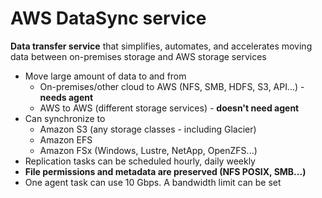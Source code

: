 # AWS DataSync service

**Data transfer service** that simplifies, automates, and accelerates moving data between on-premises storage and AWS storage services

- Move large amount of data to and from
  - On-premises/other cloud to AWS (NFS, SMB, HDFS, S3, API...) - **needs agent**
  - AWS to AWS (different storage services) - **doesn't need agent**
- Can synchronize to
  - Amazon S3 (any storage classes - including Glacier)
  - Amazon EFS
  - Amazon FSx (Windows, Lustre, NetApp, OpenZFS...)
- Replication tasks can be scheduled hourly, daily weekly
- **File permissions and metadata are preserved (NFS POSIX, SMB...)**
- One agent task can use 10 Gbps. A bandwidth limit can be set
